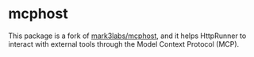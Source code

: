 # mcphost

This package is a fork of [mark3labs/mcphost], and it helps HttpRunner to interact with external tools through the Model Context Protocol (MCP).

[mark3labs/mcphost]: https://github.com/mark3labs/mcphost